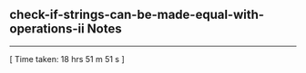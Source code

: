 <h2>check-if-strings-can-be-made-equal-with-operations-ii Notes</h2><hr>[ Time taken: 18 hrs 51 m 51 s ]